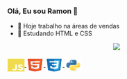 ### Olá, Eu sou Ramon 👋


- 🔭 Hoje trabalho na áreas de vendas
- 🌱 Estudando HTML e CSS

<div align="center">
  <a href="https://github.com/RamonSantoss">
  <img height="180em" src="https://github-readme-stats.vercel.app/api?username=RamonSantoss&show_icons=true&theme=dark&include_all_commits=true&count_private=true"/>
</div>
 
<div style="display: inline_block"><br>
  <img align="center" alt="Ramon-Js" height="30" width="40"   src="https://raw.githubusercontent.com/devicons/devicon/master/icons/javascript/javascript-plain.svg">
  <img align="center" alt="Ramon-HTML" height="30" width="40" src="https://raw.githubusercontent.com/devicons/devicon/master/icons/html5/html5-original.svg">
  <img align="center" alt="Ramon-CSS" height="30" width="40" src="https://raw.githubusercontent.com/devicons/devicon/master/icons/css3/css3-original.svg">
  <img align="center" alt="Ramon-Python" height="30" width="40" src="https://raw.githubusercontent.com/devicons/devicon/master/icons/python/python-original.svg">
</div>
  

